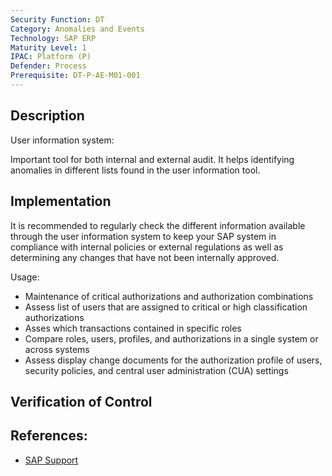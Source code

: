 ```yaml
---
Security Function: DT
Category: Anomalies and Events
Technology: SAP ERP
Maturity Level: 1
IPAC: Platform (P)
Defender: Process
Prerequisite: DT-P-AE-M01-001
---
```


## Description

User information system:

Important tool for both internal and external audit. It helps identifying anomalies in different lists found in the user information tool.

## Implementation

It is recommended to regularly check the different information available through the user information system to keep your SAP system in compliance with internal policies or external regulations as well as determining any changes that have not been internally approved.

Usage:
- Maintenance of critical authorizations and authorization combinations
- Assess list of users that are assigned to critical or high classification authorizations
- Asses which transactions contained in specific roles
- Compare roles, users, profiles, and authorizations in a single system or across systems
- Assess display change documents for the authorization profile of users, security policies, and central user administration (CUA) settings


## Verification of Control



## References:
- [SAP Support](https://help.sap.com/doc/saphelp_nw73ehp1/7.31.19/en-US/52/671261439b11d1896f0000e8322d00/content.htm?no_cache=true)
